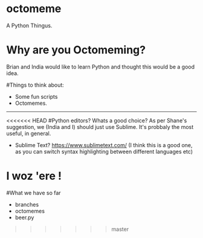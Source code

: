 # octomeme
A Python Thingus.

# Why are you Octomeming?
Brian and India would like to learn Python and thought this would be a good idea.

#Things to think about:
* Some fun scripts
* Octomemes.

-------------------------------

<<<<<<< HEAD
#Python editors?
Whats a good choice? As per Shane's suggestion, we (India and I) should just use Sublime. It's probbaly the most useful, in general.

* Sublime Text? https://www.sublimetext.com/ (I think this is a good one, as you can switch syntax highlighting between different languages etc)

I woz 'ere ! 
=======
#What we have so far
* branches
* octomemes
* beer.py
>>>>>>> master

